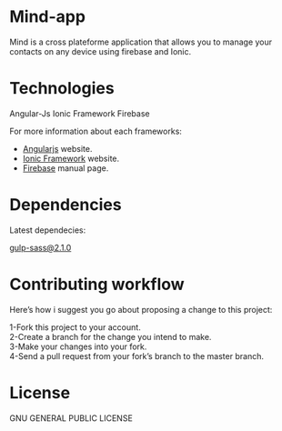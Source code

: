 # Mind-app
Mind is a cross plateforme application that allows you to manage your contacts on any device using firebase and Ionic.

# Technologies

Angular-Js
Ionic Framework
Firebase

For more information about each frameworks:

- [Angularjs][angularjs] website.
- [Ionic Framework][ionic] website.
- [Firebase][firebase] manual page.

[angularjs]: https://angularjs.com
[ionic]: https://ionic.com
[firebase]: https://firebase.com


# Dependencies

Latest dependecies:

gulp-sass@2.1.0

# Contributing workflow

Here’s how i suggest you go about proposing a change to this project:

1-Fork this project to your account.<br>
2-Create a branch for the change you intend to make.<br>
3-Make your changes into your fork.<br>
4-Send a pull request from your fork’s branch to the master branch.<br>

# License

GNU GENERAL PUBLIC LICENSE
